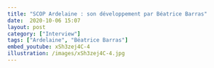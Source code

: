 ```yaml
---
title: "SCOP Ardelaine : son développement par Béatrice Barras"
date:  2020-10-06 15:07
layout: post
category: ["Interview"]
tags: ["Ardelaine", "Béatrice Barras"]
embed_youtube: xSh3zej4C-4
illustration: /images/xSh3zej4C-4.jpg
---
```

